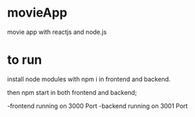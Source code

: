 # movieApp
movie app with reactjs and node.js

# to run 
 install node modules with npm i in frontend and backend.

 then npm start in both frontend and backend;

 -frontend running on 3000 Port
 -backend running on 3001 Port
